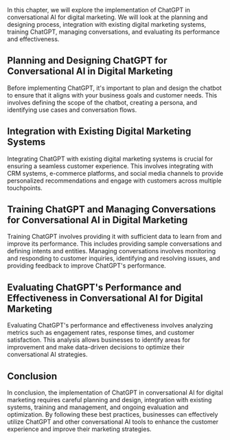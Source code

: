 

In this chapter, we will explore the implementation of ChatGPT in conversational AI for digital marketing. We will look at the planning and designing process, integration with existing digital marketing systems, training ChatGPT, managing conversations, and evaluating its performance and effectiveness.

Planning and Designing ChatGPT for Conversational AI in Digital Marketing
-------------------------------------------------------------------------

Before implementing ChatGPT, it's important to plan and design the chatbot to ensure that it aligns with your business goals and customer needs. This involves defining the scope of the chatbot, creating a persona, and identifying use cases and conversation flows.

Integration with Existing Digital Marketing Systems
---------------------------------------------------

Integrating ChatGPT with existing digital marketing systems is crucial for ensuring a seamless customer experience. This involves integrating with CRM systems, e-commerce platforms, and social media channels to provide personalized recommendations and engage with customers across multiple touchpoints.

Training ChatGPT and Managing Conversations for Conversational AI in Digital Marketing
--------------------------------------------------------------------------------------

Training ChatGPT involves providing it with sufficient data to learn from and improve its performance. This includes providing sample conversations and defining intents and entities. Managing conversations involves monitoring and responding to customer inquiries, identifying and resolving issues, and providing feedback to improve ChatGPT's performance.

Evaluating ChatGPT's Performance and Effectiveness in Conversational AI for Digital Marketing
---------------------------------------------------------------------------------------------

Evaluating ChatGPT's performance and effectiveness involves analyzing metrics such as engagement rates, response times, and customer satisfaction. This analysis allows businesses to identify areas for improvement and make data-driven decisions to optimize their conversational AI strategies.

Conclusion
----------

In conclusion, the implementation of ChatGPT in conversational AI for digital marketing requires careful planning and design, integration with existing systems, training and management, and ongoing evaluation and optimization. By following these best practices, businesses can effectively utilize ChatGPT and other conversational AI tools to enhance the customer experience and improve their marketing strategies.
